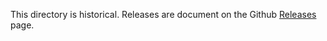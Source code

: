 This directory is historical.
Releases are document on the Github
[Releases](https://github.com/gssapi/gssproxy/releases) page.
